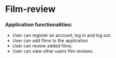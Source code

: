 # Film-review

### Application functionalities:

- User can register an account, log in and log out.
- User can add films to the application
- User can review added films.
- User can view other users film reviews.
